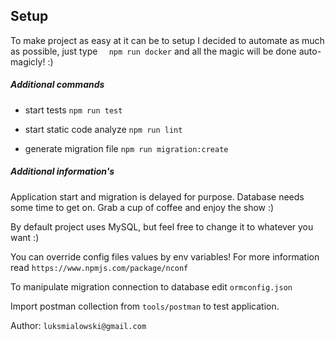 ## Setup
To make project as easy at it can be to setup I decided to automate as much as possible, just type 
 ````````  npm run docker```````` and all the magic will be done auto-magicly! :)
    
##### Additional commands

- start tests
```npm run test```

- start static code analyze ```npm run lint```

- generate migration file ```npm run migration:create```

##### Additional information's
Application start and migration is delayed for purpose. Database needs some time to get on. 
Grab a cup of coffee and enjoy the show :)

By default project uses MySQL, but feel free to change it to whatever you want :)

You can override config files values by env variables! For more information read 
```https://www.npmjs.com/package/nconf```

To manipulate migration connection to database edit ```ormconfig.json```

Import postman collection from ```tools/postman``` to test application.

Author:
```luksmialowski@gmail.com```
